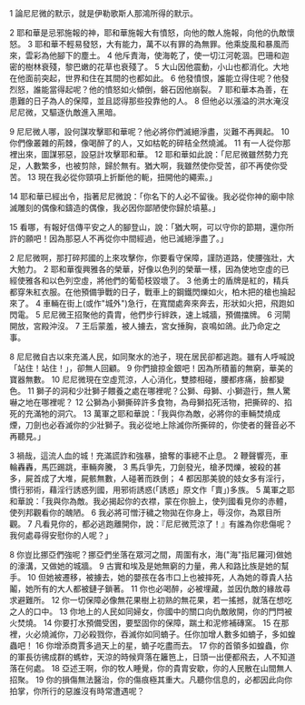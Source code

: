 1 論尼尼微的默示，就是伊勒歌斯人那鴻所得的默示。

2 耶和華是忌邪施報的神，耶和華施報大有憤怒，向他的敵人施報，向他的仇敵懷怒。 3 耶和華不輕易發怒，大有能力，萬不以有罪的為無罪。他乘旋風和暴風而來，雲彩為他腳下的塵土。 4 他斥責海，使海乾了，使一切江河乾涸。巴珊和迦密的樹林衰殘，黎巴嫩的花草也衰殘了。 5 大山因他震動，小山也都消化。大地在他面前突起，世界和住在其間的也都如此。 6 他發憤恨，誰能立得住呢？他發烈怒，誰能當得起呢？他的憤怒如火傾倒，磐石因他崩裂。 7 耶和華本為善，在患難的日子為人的保障，並且認得那些投靠他的人。 8 但他必以漲溢的洪水淹沒尼尼微，又驅逐仇敵進入黑暗。

9 尼尼微人哪，設何謀攻擊耶和華呢？他必將你們滅絕淨盡，災難不再興起。 10 你們像叢雜的荊棘，像喝醉了的人，又如枯乾的碎秸全然燒滅。 11 有一人從你那裡出來，圖謀邪惡，設惡計攻擊耶和華。 12 耶和華如此說：「尼尼微雖然勢力充足，人數繁多，也被剪除，歸於無有。猶大啊，我雖然使你受苦，卻不再使你受苦。 13 現在我必從你頸項上折斷他的軛，扭開他的繩索。」

14 耶和華已經出令，指著尼尼微說：「你名下的人必不留後。我必從你神的廟中除滅雕刻的偶像和鑄造的偶像，我必因你鄙陋使你歸於墳墓。」

15 看哪，有報好信傳平安之人的腳登山，說：「猶大啊，可以守你的節期，還你所許的願吧！因為那惡人不再從你中間經過，他已滅絕淨盡了。」

2 尼尼微啊，那打碎邦國的上來攻擊你，你要看守保障，謹防道路，使腰強壯，大大勉力。 2 耶和華復興雅各的榮華，好像以色列的榮華一樣，因為使地空虛的已經使雅各和以色列空虛，將他們的葡萄枝毀壞了。 3 他勇士的盾牌是紅的，精兵都穿朱紅衣服。在他預備爭戰的日子，戰車上的鋼鐵閃爍如火，柏木把的槍也掄起來了。 4 車輛在街上(或作"城外")急行，在寬闊處奔來奔去，形狀如火把，飛跑如閃電。 5 尼尼微王招聚他的貴胄，他們步行絆跌，速上城牆，預備擋牌。 6 河閘開放，宮殿沖沒。 7 王后蒙羞，被人擄去，宮女捶胸，哀鳴如鴿。此乃命定之事。

8 尼尼微自古以來充滿人民，如同聚水的池子，現在居民卻都逃跑。雖有人呼喊說「站住！站住！」，卻無人回顧。 9 你們搶掠金銀吧！因為所積蓄的無窮，華美的寶器無數。 10 尼尼微現在空虛荒涼，人心消化，雙膝相碰，腰都疼痛，臉都變色。 11 獅子的洞和少壯獅子餵養之處在哪裡呢？公獅、母獅、小獅遊行，無人驚嚇之地在哪裡呢？ 12 公獅為小獅撕碎許多食物，為母獅掐死活物，把撕碎的、掐死的充滿牠的洞穴。 13 萬軍之耶和華說：「我與你為敵，必將你的車輛焚燒成煙，刀劍也必吞滅你的少壯獅子。我必從地上除滅你所撕碎的，你使者的聲音必不再聽見。」

3 禍哉，這流人血的城！充滿謊詐和強暴，搶奪的事總不止息。 2 鞭聲響亮，車輪轟轟，馬匹踢跳，車輛奔騰， 3 馬兵爭先，刀劍發光，槍矛閃爍，被殺的甚多，屍首成了大堆，屍骸無數，人碰著而跌倒； 4 都因那美貌的妓女多有淫行，慣行邪術，藉淫行誘惑列國，用邪術誘惑(「誘惑」原文作「賣」)多族。 5 萬軍之耶和華說：「我與你為敵。我必揭起你的衣襟，蒙在你臉上，使列國看見你的赤體，使列邦觀看你的醜陋。 6 我必將可憎汙穢之物拋在你身上，辱沒你，為眾目所觀。 7 凡看見你的，都必逃跑離開你，說：『尼尼微荒涼了！』有誰為你悲傷呢？我何處尋得安慰你的人呢？」

8 你豈比挪亞們強呢？挪亞們坐落在眾河之間，周圍有水，海("海"指尼羅河)做她的濠溝，又做她的城牆。 9 古實和埃及是她無窮的力量，弗人和路比族是她的幫手。 10 但她被遷移，被擄去，她的嬰孩在各市口上也被摔死，人為她的尊貴人拈鬮，她所有的大人都被鏈子鎖著。 11 你也必喝醉，必被埋藏，並因仇敵的緣故尋求避難所。 12 你一切保障必像無花果樹上初熟的無花果，若一搖撼，就落在想吃之人的口中。 13 你地上的人民如同婦女，你國中的關口向仇敵敞開，你的門閂被火焚燒。 14 你要打水預備受困，要堅固你的保障，踹土和泥修補磚窯。 15 在那裡，火必燒滅你，刀必殺戮你，吞滅你如同蝻子。任你加增人數多如蝻子，多如蝗蟲吧！ 16 你增添商賈多過天上的星，蝻子吃盡而去。 17 你的首領多如蝗蟲，你的軍長彷彿成群的螞蚱，天涼的時候齊落在籬笆上，日頭一出便都飛去，人不知道落在何處。 18 亞述王啊，你的牧人睡覺，你的貴胄安歇，你的人民散在山間無人招聚。 19 你的損傷無法醫治，你的傷痕極其重大。凡聽你信息的，必都因此向你拍掌，你所行的惡誰沒有時常遭遇呢？
